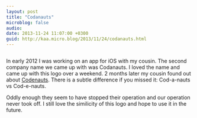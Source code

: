 ```yaml
---
layout: post
title: "Codanauts"
microblog: false
audio: 
date: 2013-11-24 11:07:00 +0300
guid: http://kaa.micro.blog/2013/11/24/codanauts.html
---
```

<img src="https://micro.kaa.bz/uploads/2018/fa57a253f5.jpg" alt="" />

In early 2012 I was working on an app for iOS with my cousin. The second company name we came up with was Codanauts. I loved the name and came up with this logo over a weekend. 2 months later my cousin found out about <a href="http://www.codenauts.com">Codenauts</a>. There is a subtle difference if you missed it: Cod-a-nauts vs Cod-e-nauts.

Oddly enough they seem to have stopped their operation and our operation never took off. I still love the similicity of this logo and hope to use it in the future.
